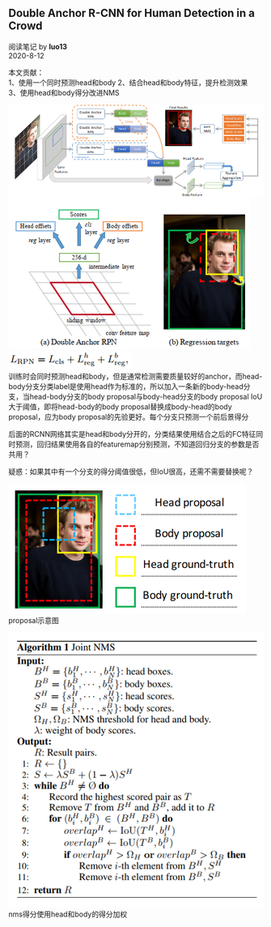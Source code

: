 ## Double Anchor R-CNN for Human Detection in a Crowd
阅读笔记 by **luo13**  
2020-8-12  

本文贡献：  
1、使用一个同时预测head和body
2、结合head和body特征，提升检测效果  
3、使用head和body得分改进NMS  

![double_anchor](../../../img/double_anchor/网络结构.PNG)  
![double_anchor](../../../img/double_anchor/预测两个box.PNG)  
![double_anchor](../../../img/double_anchor/loss.PNG)  
训练时会同时预测head和body，但是通常检测需要质量较好的anchor，而head-body分支分类label是使用head作为标准的，所以加入一条新的body-head分支，当head-body分支的body proposal与body-head分支的body proposal IoU大于阈值，即将head-body的body proposal替换成body-head的body proposal，应为body proposal的先验更好。每个分支只预测一个前后景得分  

后面的RCNN网络其实是head和body分开的，分类结果使用结合之后的FC特征同时预测，回归结果使用各自的featuremap分别预测，不知道回归分支的参数是否共用？

疑惑：如果其中有一个分支的得分阈值很低，但IoU很高，还需不需要替换呢？

![double_anchor](../../../img/double_anchor/gt.PNG)  
proposal示意图  

![double_anchor](../../../img/double_anchor/joint_nms.PNG)  
nms得分使用head和body的得分加权  
